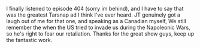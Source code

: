I finally listened to episode 404 (sorry im behind), and I have to say that was the greatest Tarsnap ad I think I've ever heard.  JT genuinely got a laugh out of me for that one, and speaking as a Canadian myself, We still remember the when the US tried to invade us during the Napoleonic Wars, so he's right to fear our retaliation. 
Thanks for the great show guys, keep up the fantastic work.
